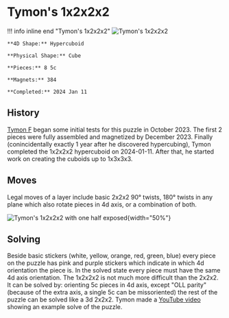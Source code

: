 # Tymon's 1x2x2x2

!!! info inline end "Tymon's 1x2x2x2"
    ![Tymon's 1x2x2x2](https://cloud.hypercubing.xyz/assets/img/phys/tymon_1x2x2x2.jpeg)

    **4D Shape:** Hypercuboid

    **Physical Shape:** Cube

    **Pieces:** 8 5c

    **Magnets:** 384

    **Completed:** 2024 Jan 11

## History

[Tymon F](https://hypercubing.xyz/leaderboards/solvers/tymofro/) began some initial tests for this puzzle in October 2023. The first 2 pieces were fully assembled and magnetized by December 2023. Finally (conincidentally exactly 1 year after he discovered hypercubing), Tymon completed the 1x2x2x2 hypercuboid on 2024-01-11. After that, he started work on creating the cuboids up to 1x3x3x3.

## Moves

Legal moves of a layer include basic 2x2x2 90° twists, 180° twists in any plane which also rotate pieces in 4d axis, or a combination of both.

![Tymon's 1x2x2x2 with one half exposed](https://cloud.hypercubing.xyz/assets/img/phys/tymon_1x2x2x2_split.jpeg){width="50%"}

## Solving

Beside basic stickers (white, yellow, orange, red, green, blue) every piece on the puzzle has pink and purple stickers which indicate in which 4d orientation the piece is. In the solved state every piece must have the same 4d axis orientation.
The 1x2x2x2 is not much more difficult than the 2x2x2. It can be solved by: orienting 5c pieces in 4d axis, except "OLL parity" (because of the extra axis, a single 5c can be missoriented) the rest of the puzzle can be solved like a 3d 2x2x2. Tymon made a [YouTube video](https://youtu.be/lkGgYKrKpi4) showing an example solve of the puzzle.
